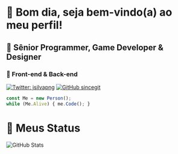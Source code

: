 <h1>👋 Bom dia, seja bem-vindo(a) ao meu perfil!</h1>
<h2>📌 Sênior Programmer, Game Developer & Designer</h2>
<h3>🎉 Front-end & Back-end </h3>

[![Twitter: jsilvapng](https://img.shields.io/twitter/follow/jsilvapng?style=social)](https://twitter.com/jsilvapng)
[![GitHub sincegit](https://img.shields.io/github/followers/sincegit?label=follow&style=social)](https://github.com/sincegit)

```javascript
const Me = new Person();
while (Me.Alive) { me.Code(); }
```
<h1>🎈 Meus Status </h1>
<p><img src="https://github-readme-stats.vercel.app/api?username=sincegit&amp&&theme=dark&show_icons=true" alt="GitHub Stats"></p>
